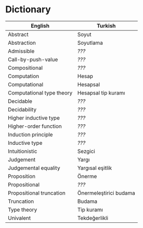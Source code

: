 # Dictionary

| English                      | Turkish                      |
|------------------------------|------------------------------|
| Abstract                     | Soyut                        |
| Abstraction                  | Soyutlama                    |
| Admissible                   | *???*                        |
| Call-by-push-value           | *???*                        |
| Compositional                | *???*                        |
| Computation                  | Hesap                        |
| Computational                | Hesapsal                     |
| Computational type theory    | Hesapsal tip kuramı          |
| Decidable                    | *???*                        |
| Decidability                 | *???*                        |
| Higher inductive type        | *???*                        |
| Higher-order function        | *???*                        |
| Induction principle          | *???*                        |
| Inductive type               | *???*                        |
| Intuitionistic               | Sezgici                      |
| Judgement                    | Yargı                        |
| Judgemental equality         | Yargısal eşitlik             |
| Proposition                  | Önerme                       |
| Propositional                | *???*                        |
| Propositional truncation     | Önermeleştirici budama       |
| Truncation                   | Budama                       |
| Type theory                  | Tip kuramı                   |
| Univalent                    | Tekdeğerlikli                |
